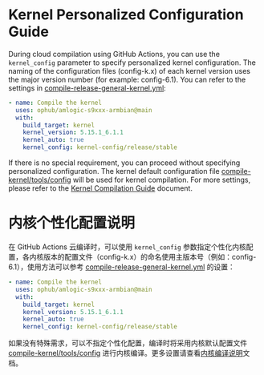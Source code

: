 # Kernel Personalized Configuration Guide

During cloud compilation using GitHub Actions, you can use the `kernel_config` parameter to specify personalized kernel configuration. The naming of the configuration files (config-k.x) of each kernel version uses the major version number (for example: config-6.1). You can refer to the settings in [compile-release-general-kernel.yml](../.github/workflows/compile-release-general-kernel.yml):

```yaml
- name: Compile the kernel
  uses: ophub/amlogic-s9xxx-armbian@main
  with:
    build_target: kernel
    kernel_version: 5.15.1_6.1.1
    kernel_auto: true
    kernel_config: kernel-config/release/stable
```

If there is no special requirement, you can proceed without specifying personalized configuration. The kernel default configuration file [compile-kernel/tools/config](https://github.com/ophub/amlogic-s9xxx-armbian/tree/main/compile-kernel/tools/config) will be used for kernel compilation. For more settings, please refer to the [Kernel Compilation Guide](https://github.com/ophub/amlogic-s9xxx-armbian/tree/main/compile-kernel) document.

# 内核个性化配置说明

在 GitHub Actions 云编译时，可以使用 `kernel_config` 参数指定个性化内核配置，各内核版本的配置文件（config-k.x）的命名使用主版本号（例如：config-6.1），使用方法可以参考 [compile-release-general-kernel.yml](../.github/workflows/compile-release-general-kernel.yml) 的设置：

```yaml
- name: Compile the kernel
  uses: ophub/amlogic-s9xxx-armbian@main
  with:
    build_target: kernel
    kernel_version: 5.15.1_6.1.1
    kernel_auto: true
    kernel_config: kernel-config/release/stable
```

如果没有特殊需求，可以不指定个性化配置，编译时将采用内核默认配置文件 [compile-kernel/tools/config](https://github.com/ophub/amlogic-s9xxx-armbian/tree/main/compile-kernel/tools/config) 进行内核编译。更多设置请查看[内核编译说明](https://github.com/ophub/amlogic-s9xxx-armbian/tree/main/compile-kernel)文档。
